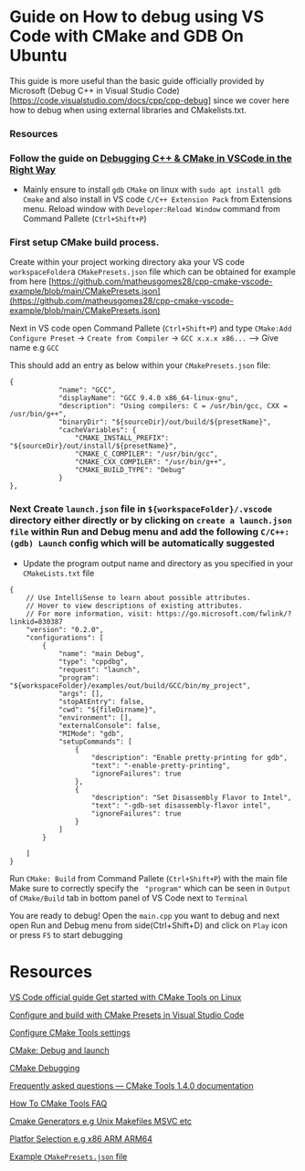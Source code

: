 # Guide on How to debug using VS Code with CMake and GDB On Ubuntu 
This guide is more useful than the basic guide officially provided by Microsoft (Debug C++ in Visual Studio Code)[https://code.visualstudio.com/docs/cpp/cpp-debug] since we cover here how to debug when using external libraries and CMakelists.txt.


### Resources

### Follow the guide on [Debugging C++ & CMake in VSCode in the Right Way](https://www.youtube.com/watch?v=Qng2RW_bjS8&t=396s)

* Mainly ensure to install `gdb` `CMake` on linux with `sudo apt install gdb Cmake` and also install in VS code `C/C++ Extension Pack` from Extensions menu. Reload window with `Developer:Reload Window` command from Command Pallete (`Ctrl+Shift+P`)



### First setup CMake build process.
Create within your project working directory aka your VS code `workspaceFolder`a `CMakePresets.json` file  which can be obtained for example from here [https://github.com/matheusgomes28/cpp-cmake-vscode-example/blob/main/CMakePresets.json](https://github.com/matheusgomes28/cpp-cmake-vscode-example/blob/main/CMakePresets.json) 

Next in VS code open Command Pallete (`Ctrl+Shift+P`) and type `CMake:Add Configure Preset` -> `Create from Compiler` -> `GCC x.x.x x86...` --> Give name e.g `GCC`

This should add an entry as below within your  `CMakePresets.json` file:

```
{
            "name": "GCC",
            "displayName": "GCC 9.4.0 x86_64-linux-gnu",
            "description": "Using compilers: C = /usr/bin/gcc, CXX = /usr/bin/g++",
            "binaryDir": "${sourceDir}/out/build/${presetName}",
            "cacheVariables": {
                "CMAKE_INSTALL_PREFIX": "${sourceDir}/out/install/${presetName}",
                "CMAKE_C_COMPILER": "/usr/bin/gcc",
                "CMAKE_CXX_COMPILER": "/usr/bin/g++",
                "CMAKE_BUILD_TYPE": "Debug"
            }
},
```

### Next Create `launch.json` file in `${workspaceFolder}/.vscode` directory either directly or by clicking on `create a launch.json file` within Run and Debug menu and add the following `C/C++: (gdb) Launch` config which will be automatically suggested
* Update the program output name and directory as you specified in your `CMakeLists.txt` file
```
{
    // Use IntelliSense to learn about possible attributes.
    // Hover to view descriptions of existing attributes.
    // For more information, visit: https://go.microsoft.com/fwlink/?linkid=830387
    "version": "0.2.0",
    "configurations": [
        {
            "name": "main Debug",
            "type": "cppdbg",
            "request": "launch",
            "program": "${workspaceFolder}/examples/out/build/GCC/bin/my_project",
            "args": [],
            "stopAtEntry": false,
            "cwd": "${fileDirname}",
            "environment": [],
            "externalConsole": false,
            "MIMode": "gdb",
            "setupCommands": [
                {
                    "description": "Enable pretty-printing for gdb",
                    "text": "-enable-pretty-printing",
                    "ignoreFailures": true
                },
                {
                    "description": "Set Disassembly Flavor to Intel",
                    "text": "-gdb-set disassembly-flavor intel",
                    "ignoreFailures": true
                }
            ]
        }

    ]
}

```
Run `CMake: Build` from Command Pallete (`Ctrl+Shift+P`) with the main file
Make sure to correctly specify the ` "program"` which can be seen in `Output` of `CMake/Build` tab in bottom panel of VS Code next to `Terminal` 

You are ready to debug! Open the `main.cpp` you want to debug and next open Run and Debug menu from side(Ctrl+Shift+D) and click on `Play` icon or press `F5` to start debugging


# Resources
[VS Code official guide Get started with CMake Tools on Linux](https://code.visualstudio.com/docs/cpp/cmake-linux#_create-a-cmake-hello-world-project)

[Configure and build with CMake Presets in Visual Studio Code](https://github.com/microsoft/vscode-cmake-tools/blob/HEAD/docs/cmake-presets.md)

[Configure CMake Tools settings ](https://github.com/microsoft/vscode-cmake-tools/blob/078d737b867a45f8b0de05f61e748171def4e5b7/docs/cmake-settings.md)

[CMake: Debug and launch](https://github.com/microsoft/vscode-cmake-tools/blob/078d737b867a45f8b0de05f61e748171def4e5b7/docs/debug-launch.md)

[CMake Debugging](https://github.com/microsoft/vscode-cmake-tools/blob/078d737b867a45f8b0de05f61e748171def4e5b7/docs/debug.md)

[Frequently asked questions — CMake Tools 1.4.0 documentation](https://github.com/microsoft/vscode-cmake-tools/blob/078d737b867a45f8b0de05f61e748171def4e5b7/docs/faq.md)

[How To CMake Tools FAQ](https://github.com/microsoft/vscode-cmake-tools/blob/078d737b867a45f8b0de05f61e748171def4e5b7/docs/how-to.md)

[Cmake Generators e.g Unix Makefiles MSVC etc](https://cmake.org/cmake/help/latest/manual/cmake-generators.7.html)

[Platfor Selection e.g x86 ARM ARM64](https://cmake.org/cmake/help/latest/generator/Visual%20Studio%2016%202019.html#platform-selection)


[Example `CMakePresets.json` file](https://github.com/esweet431/box2d-lite/blob/vs-launch/CMakePresets.json)


